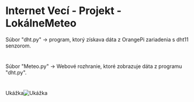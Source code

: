 # Internet Vecí - Projekt - LokálneMeteo
Súbor "dht.py" -> program, ktorý získava dáta z OrangePi zariadenia s dht11 senzorom. 
#
Súbor "Meteo.py" -> Webové rozhranie, ktoré zobrazuje dáta z programu "dht.py".
#
Ukážka![Ukážka](https://user-images.githubusercontent.com/125135195/218261264-acc3e56a-c1f3-457a-9cb3-deb0e122d47e.png)
